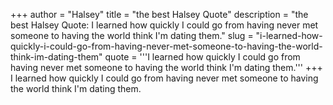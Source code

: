 +++
author = "Halsey"
title = "the best Halsey Quote"
description = "the best Halsey Quote: I learned how quickly I could go from having never met someone to having the world think I'm dating them."
slug = "i-learned-how-quickly-i-could-go-from-having-never-met-someone-to-having-the-world-think-im-dating-them"
quote = '''I learned how quickly I could go from having never met someone to having the world think I'm dating them.'''
+++
I learned how quickly I could go from having never met someone to having the world think I'm dating them.
